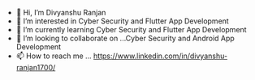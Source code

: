 - 👋 Hi, I’m Divyanshu Ranjan
- 👀 I’m interested in Cyber Security and Flutter App Development
- 🌱 I’m currently learning Cyber Security and Flutter App Development
- 💞️ I’m looking to collaborate on ...Cyber Security and Android App Development
- 📫 How to reach me ... https://www.linkedin.com/in/divyanshu-ranjan1700/

<!---
divyanshuranjan1700/divyanshuranjan1700 is a ✨ special ✨ repository because its `README.md` (this file) appears on your GitHub profile.
You can click the Preview link to take a look at your changes.
--->

